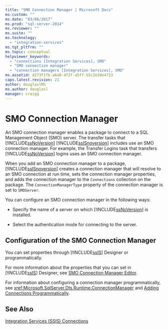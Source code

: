 ```yaml
---
title: "SMO Connection Manager | Microsoft Docs"
ms.custom: ""
ms.date: "03/06/2017"
ms.prod: "sql-server-2014"
ms.reviewer: ""
ms.suite: ""
ms.technology: 
  - "integration-services"
ms.tgt_pltfrm: ""
ms.topic: conceptual
helpviewer_keywords: 
  - "connections [Integration Services], SMO"
  - "SMO connection manager"
  - "connection managers [Integration Services], SMO"
ms.assetid: d273f1fb-a6a8-4f2f-a5ff-55c2e3de4723
caps.latest.revision: 21
author: douglaslMS
ms.author: douglasl
manager: craigg
---
```

# SMO Connection Manager
  An SMO connection manager enables a package to connect to a SQL Management Object (SMO) server. The transfer tasks that [!INCLUDE[ssNoVersion](../../includes/ssnoversion-md.md)] [!INCLUDE[ssISnoversion](../../includes/ssisnoversion-md.md)] includes use an SMO connection manager. For example, the Transfer Logins task that transfers [!INCLUDE[ssNoVersion](../../includes/ssnoversion-md.md)] logins uses an SMO connection manager.  
  
 When you add an SMO connection manager to a package, [!INCLUDE[ssISnoversion](../../includes/ssisnoversion-md.md)] creates a connection manager that will resolve to an SMO connection at run time, sets the connection manager properties, and adds the connection manager to the `Connections` collection on the package. The `ConnectionManagerType` property of the connection manager is set to `SMOServer`.  
  
 You can configure an SMO connection manager in the following ways:  
  
-   Specify the name of a server on which [!INCLUDE[ssNoVersion](../../includes/ssnoversion-md.md)] is installed.  
  
-   Select the authentication mode for connecting to the server.  
  
## Configuration of the SMO Connection Manager  
 You can set properties through [!INCLUDE[ssIS](../../includes/ssis-md.md)] Designer or programmatically.  
  
 For more information about the properties that you can set in [!INCLUDE[ssIS](../../includes/ssis-md.md)] Designer, see [SMO Connection Manager Editor](../smo-connection-manager-editor.md).  
  
 For information about configuring a connection manager programmatically, see <xref:Microsoft.SqlServer.Dts.Runtime.ConnectionManager> and [Adding Connections Programmatically](../building-packages-programmatically/adding-connections-programmatically.md).  
  
## See Also  
 [Integration Services &#40;SSIS&#41; Connections](integration-services-ssis-connections.md)  
  
  
